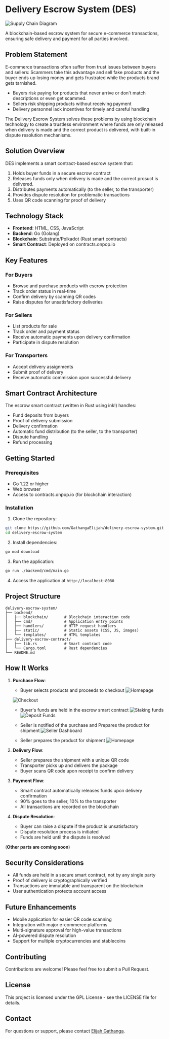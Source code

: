 # Delivery Escrow System (DES)
![Supply Chain Diagram](/DES/DesSupplychain.jpg)

A blockchain-based escrow system for secure e-commerce transactions, ensuring safe delivery and payment for all parties involved.

## Problem Statement

E-commerce transactions often suffer from trust issues between buyers and sellers:
Scammers take this advantage and sell fake products and the buyer ends up losing money
and gets frustrated while the products brand gets tarnished.

- Buyers risk paying for products that never arrive or don't match descriptions or even get scammed.
- Sellers risk shipping products without receiving payment
- Delivery personnel lack incentives for timely and careful handling

The Delivery Escrow System solves these problems by using blockchain technology to create a trustless environment where funds are only released when delivery is made and the correct product is delivered, with built-in dispute resolution mechanisms.

## Solution Overview

DES implements a smart contract-based escrow system that:

1. Holds buyer funds in a secure escrow contract
2. Releases funds only when delivery is made and the correct prosuct is delivered.
3. Distributes payments automatically (to the seller, to the transporter)
4. Provides dispute resolution for problematic transactions
5. Uses QR code scanning for proof of delivery

## Technology Stack

- **Frontend**: HTML, CSS, JavaScript
- **Backend**: Go (Golang)
- **Blockchain**: Substrate/Polkadot (Rust smart contracts)
- **Smart Contract**: Deployed on contracts.onpop.io

## Key Features

### For Buyers
- Browse and purchase products with escrow protection
- Track order status in real-time
- Confirm delivery by scanning QR codes
- Raise disputes for unsatisfactory deliveries

### For Sellers
- List products for sale
- Track order and payment status
- Receive automatic payments upon delivery confirmation
- Participate in dispute resolution

### For Transporters
- Accept delivery assignments
- Submit proof of delivery
- Receive automatic commission upon successful delivery

## Smart Contract Architecture

The escrow smart contract (written in Rust using ink!) handles:

- Fund deposits from buyers
- Proof of delivery submission
- Delivery confirmation
- Automatic fund distribution (to the seller, to the transporter)
- Dispute handling
- Refund processing

## Getting Started

### Prerequisites
- Go 1.22 or higher
- Web browser
- Access to contracts.onpop.io (for blockchain interaction)

### Installation

1. Clone the repository:
```bash
git clone https://github.com/GathangaElijah/delivery-escrow-system.git
cd delivery-escrow-system
```

2. Install dependencies:
```bash
go mod download
```

3. Run the application:
```bash
go run ./backend/cmd/main.go
```

4. Access the application at `http://localhost:8080`

## Project Structure

```
delivery-escrow-system/
├── backend/
│   ├── blockchain/       # Blockchain interaction code
│   ├── cmd/              # Application entry points
│   ├── handlers/         # HTTP request handlers
│   ├── static/           # Static assets (CSS, JS, images)
│   └── templates/        # HTML templates
├── delivery-escrow-contract/
│   ├── lib.rs            # Smart contract code
│   └── Cargo.toml        # Rust dependencies
└── README.md
```

## How It Works

1. **Purchase Flow**:
   - Buyer selects products and proceeds to checkout
   ![Homepage](./DES/DesHomepage.png)

   ![Checkout](./DES/DesAddToCart.png)

   - Buyer's funds are held in the escrow smart contract
    ![Staking funds](./DES/DesProceedToCheckout.png)
    ![Deposit Funds](./DES/DesStakedFunds.png)

   - Seller is notified of the purchase and Prepares the product for shipment
    ![Seller Dashboard](./DES/DesSellerDashboard.png)
   
   - Seller prepares the product for shipment
    ![Homepage](./DES/DesShipment.png)

2. **Delivery Flow**:
   - Seller prepares the shipment with a unique QR code
   - Transporter picks up and delivers the package
   - Buyer scans QR code upon receipt to confirm delivery

3. **Payment Flow**:
   - Smart contract automatically releases funds upon delivery confirmation
   - 90% goes to the seller, 10% to the transporter
   - All transactions are recorded on the blockchain

4. **Dispute Resolution**:
   - Buyer can raise a dispute if the product is unsatisfactory
   - Dispute resolution process is initiated
   - Funds are held until the dispute is resolved

(**Other parts are coming soon**)

## Security Considerations

- All funds are held in a secure smart contract, not by any single party
- Proof of delivery is cryptographically verified
- Transactions are immutable and transparent on the blockchain
- User authentication protects account access

## Future Enhancements

- Mobile application for easier QR code scanning
- Integration with major e-commerce platforms
- Multi-signature approval for high-value transactions
- AI-powered dispute resolution
- Support for multiple cryptocurrencies and stablecoins

## Contributing

Contributions are welcome! Please feel free to submit a Pull Request.

## License

This project is licensed under the GPL License - see the LICENSE file for details.

## Contact

For questions or support, please contact [Elijah Gathanga](elyg3672@gmail.com).
